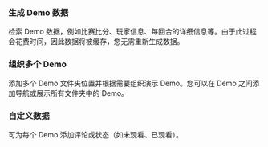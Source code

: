 ### 生成 Demo 数据

检索 Demo 数据，例如比赛比分、玩家信息、每回合的详细信息等。由于此过程会花费时间，因此数据将被缓存，您无需重新生成数据。

### 组织多个 Demo

添加多个 Demo 文件夹位置并根据需要组织演示 Demo。您可以在 Demo 之间添加导航或展示所有文件夹中的 Demo。

### 自定义数据

可为每个 Demo 添加评论或状态（如未观看、已观看）。